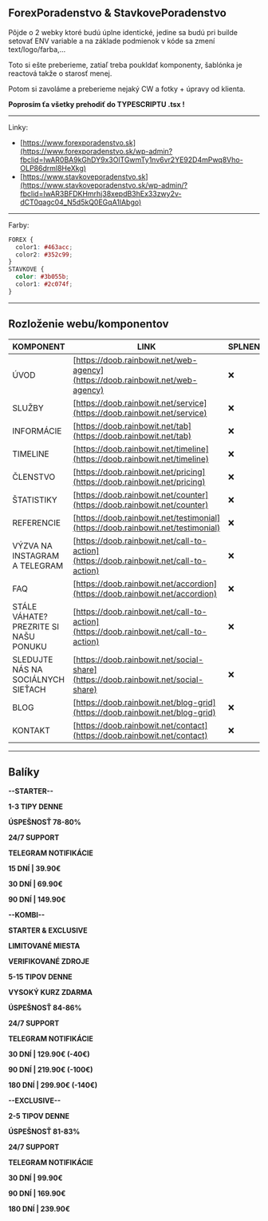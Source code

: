 ## ForexPoradenstvo & StavkovePoradenstvo

Pôjde o 2 webky ktoré budú úplne identické, jedine sa budú pri builde setovať ENV variable a na základe podmienok v kóde sa zmení text/logo/farba,…

Toto si ešte preberieme, zatiaľ treba poukldať komponenty, šablónka je reactová takže o starosť menej.

Potom si zavoláme a preberieme nejaký CW a fotky + úpravy od klienta.

**Poprosím ťa všetky prehodiť do TYPESCRIPTU .tsx !**

---

Linky:

- [https://www.forexporadenstvo.sk](https://www.forexporadenstvo.sk/wp-admin?fbclid=IwAR0BA9kGhDY9x3OlTGwmTy1nv6vr2YE92D4mPwq8Vho-OLP86drml8HeXkg)
- [https://www.stavkoveporadenstvo.sk](https://www.stavkoveporadenstvo.sk/wp-admin/?fbclid=IwAR3BFDKHmrhj38xepdB3hEx33zwy2v-dCT0qagc04_N5d5kQ0EGqA1lAbgo)

---

Farby:

```css
FOREX {
  color1: #463acc;
  color2: #352c99;
}
STAVKOVE {
  color: #3b055b;
  color1: #2c074f;
}
```

---

## Rozloženie webu/komponentov

| KOMPONENT                             | LINK                                                                                   | SPLNENÉ |
| ------------------------------------- | -------------------------------------------------------------------------------------- | ------- |
| ÚVOD                                  | [https://doob.rainbowit.net/web-agency](https://doob.rainbowit.net/web-agency)         | ❌      |
| SLUŽBY                                | [https://doob.rainbowit.net/service](https://doob.rainbowit.net/service)               | ❌      |
| INFORMÁCIE                            | [https://doob.rainbowit.net/tab](https://doob.rainbowit.net/tab)                       | ❌      |
| TIMELINE                              | [https://doob.rainbowit.net/timeline](https://doob.rainbowit.net/timeline)             | ❌      |
| ČLENSTVO                              | [https://doob.rainbowit.net/pricing](https://doob.rainbowit.net/pricing)               | ❌      |
| ŠTATISTIKY                            | [https://doob.rainbowit.net/counter](https://doob.rainbowit.net/counter)               | ❌      |
| REFERENCIE                            | [https://doob.rainbowit.net/testimonial](https://doob.rainbowit.net/testimonial)       | ❌      |
| VÝZVA NA INSTAGRAM A TELEGRAM         | [https://doob.rainbowit.net/call-to-action](https://doob.rainbowit.net/call-to-action) | ❌      |
| FAQ                                   | [https://doob.rainbowit.net/accordion](https://doob.rainbowit.net/accordion)           | ❌      |
| STÁLE VÁHATE? PREZRITE SI NAŠU PONUKU | [https://doob.rainbowit.net/call-to-action](https://doob.rainbowit.net/call-to-action) | ❌      |
| SLEDUJTE NÁS NA SOCIÁLNYCH SIEŤACH    | [https://doob.rainbowit.net/social-share](https://doob.rainbowit.net/social-share)     | ❌      |
| BLOG                                  | [https://doob.rainbowit.net/blog-grid](https://doob.rainbowit.net/blog-grid)           | ❌      |
| KONTAKT                               | [https://doob.rainbowit.net/contact](https://doob.rainbowit.net/contact)               | ❌      |

---

## Balíky

**\--STARTER--**

**1-3 TIPY DENNE**

**ÚSPEŠNOSŤ 78-80%**

**24/7 SUPPORT**

**TELEGRAM NOTIFIKÁCIE**

**15 DNÍ | 39.90€**

**30 DNÍ | 69.90€**

**90 DNÍ | 149.90€**

**\--KOMBI--**

**STARTER & EXCLUSIVE**

**LIMITOVANÉ MIESTA**

**VERIFIKOVANÉ ZDROJE**

**5-15 TIPOV DENNE**

**VYSOKÝ KURZ ZDARMA**

**ÚSPEŠNOSŤ 84-86%**

**24/7 SUPPORT**

**TELEGRAM NOTIFIKÁCIE**

**30 DNÍ | 129.90€ (-40€)**

**90 DNÍ | 219.90€ (-100€)**

**180 DNÍ | 299.90€ (-140€)**

**\--EXCLUSIVE--**

**2-5 TIPOV DENNE**

**ÚSPEŠNOSŤ 81-83%**

**24/7 SUPPORT**

**TELEGRAM NOTIFIKÁCIE**

**30 DNÍ | 99.90€**

**90 DNÍ | 169.90€**

**180 DNÍ | 239.90€**
